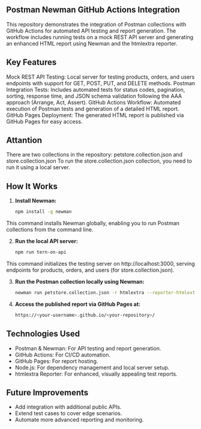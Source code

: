 ## Postman Newman GitHub Actions Integration

This repository demonstrates the integration of Postman collections with GitHub Actions for automated API testing and report generation. The workflow includes running tests on a mock REST API server and generating an enhanced HTML report using Newman and the htmlextra reporter.

## Key Features

Mock REST API Testing: Local server for testing products, orders, and users endpoints with support for GET, POST, PUT, and DELETE methods.
Postman Integration Tests: Includes automated tests for status codes, pagination, sorting, response time, and JSON schema validation following the AAA approach (Arrange, Act, Assert).
GitHub Actions Workflow: Automated execution of Postman tests and generation of a detailed HTML report.
GitHub Pages Deployment: The generated HTML report is published via GitHub Pages for easy access.

## Attantion
There are two collections in the repository: petstore.collection.json and store.collection.json
To run the store.collection.json collection, you need to run it using a local server.

## How It Works
1. **Install Newman:**
    ```bash
    npm install -g newman
    ```
This command installs Newman globally, enabling you to run Postman collections from the command line.

2. **Run the local API server:**
    ```bash
    npm run tern-on-api
This command initializes the testing server on http://localhost:3000, serving endpoints for products, orders, and users (for store.collection.json).

3. **Run the Postman collection locally using Newman:**
    ```bash
    newman run petstore.collection.json -r htmlextra --reporter-htmlextra-export docs/index.html

4. **Access the published report via GitHub Pages at:**
    ```bash
    https://<your-username>.github.io/<your-repository>/

## Technologies Used
- Postman & Newman: For API testing and report generation.
- GitHub Actions: For CI/CD automation.
- GitHub Pages: For report hosting.
- Node.js: For dependency management and local server setup.
- htmlextra Reporter: For enhanced, visually appealing test reports.

## Future Improvements
- Add integration with additional public APIs.
- Extend test cases to cover edge scenarios.
- Automate more advanced reporting and monitoring.